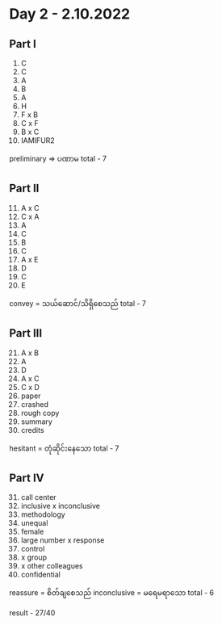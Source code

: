 # Day 2 - 2.10.2022

## Part I

1. C
2. C
3. A
4. B
5. A
6. H
7. F x B
8. C x F
9. B x C
10. IAMIFUR2

preliminary => ပဏာမ
total - 7 

## Part II

11. A x C
12. C x A
13. A
14. C
15. B
16. C
17. A x E
18. D
19. C
20. E

convey = သယ်ဆောင်/သိရှိစေသည်
total - 7

## Part III

21. A x B
22. A
23. D 
24. A x C
25. C x D
26. paper
27. crashed
28. rough copy
29. summary
30. credits

hesitant = တုံဆိုင်းနေသော
total - 7

## Part IV

31. call center
32. inclusive x inconclusive
33. methodology
34. unequal
35. female
36. large number x response
37. control
38. x group
39. x other colleagues
40. confidential

reassure = စိတ်ချစေသည်
inconclusive = မရေမရာသော
total - 6

result - 27/40